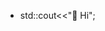 - std::cout<<"👋 Hi";

<!---
AH-Rahnavard/AH-Rahnavard is a ✨ special ✨ repository because its `README.md` (this file) appears on your GitHub profile.
You can click the Preview link to take a look at your changes.
--->
